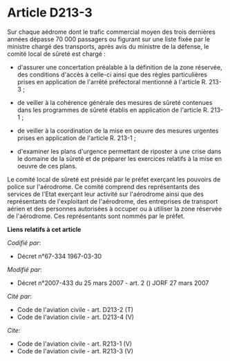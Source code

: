 # Article D213-3

Sur chaque aédrome dont le trafic commercial moyen des trois dernières années dépasse 70 000 passagers ou figurant sur une
liste fixée par le ministre chargé des transports, après avis du ministre de la défense, le comité local de sûreté est
chargé :

- d'assurer une concertation préalable à la définition de la zone réservée, des conditions d'accès à celle-ci ainsi que des
règles particulières prises en application de l'arrêté préfectoral mentionné à l'article R. 213-3 ;

- de veiller à la cohérence générale des mesures de sûreté contenues dans les programmes de sûreté établis en application de
l'article R. 213-1 ;

- de veiller à la coordination de la mise en oeuvre des mesures urgentes prises en application de l'article R. 213-1 ;

- d'examiner les plans d'urgence permettant de riposter à une crise dans le domaine de la sûreté et de préparer les exercices
relatifs à la mise en oeuvre de ces plans. 

Le comité local de sûreté est présidé par le préfet exerçant les pouvoirs de police sur l'aérodrome. Ce comité comprend des
représentants des services de l'Etat exerçant leur activité sur l'aérodrome ainsi que des représentants de l'exploitant de
l'aérodrome, des entreprises de transport aérien et des personnes autorisées à occuper ou à utiliser la zone réservée de
l'aérodrome. Ces représentants sont nommés par le préfet.

**Liens relatifs à cet article**

_Codifié par_:

  - Décret n°67-334 1967-03-30

_Modifié par_:

  - Décret n°2007-433 du 25 mars 2007 - art. 2 () JORF 27 mars 2007

_Cité par_:

  - Code de l'aviation civile - art. D213-2 (T)
  - Code de l'aviation civile - art. D213-4 (V)

_Cite_:

  - Code de l'aviation civile - art. R213-1 (V)
  - Code de l'aviation civile - art. R213-3 (V)
